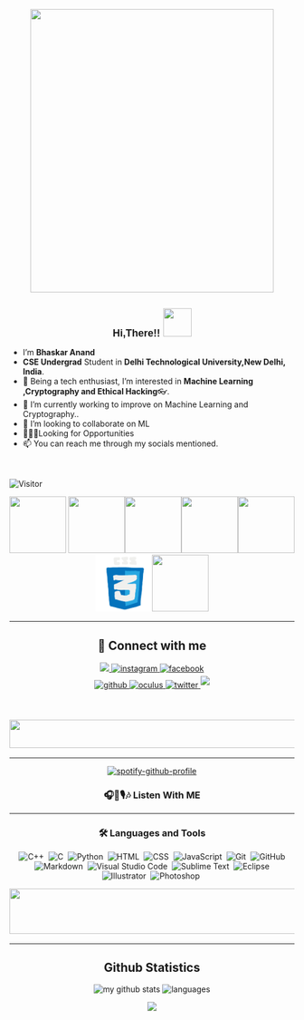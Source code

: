 <html>
 <p align="center">
  <img 
    width="430"
    height="500"
    src="https://user-images.githubusercontent.com/85471852/183029280-3af8536e-ab9d-47cc-b87c-838fdd7d0dab.jpeg"
  >
</p>

<h1 style="font-family: Impact, Haettenschweiler, 'Arial Narrow Bold', sans-serif; font-size: large; " align= "center">Hi,There!!
 <img src="https://c.tenor.com/z2xJqhCpneIAAAAM/wave-hand.gif" width="50" height="50"/>
</h1>
 
 
-  I’m **Bhaskar Anand**
-  **CSE Undergrad** Student in **Delhi Technological University,New Delhi, India**.
- 👀 Being a tech enthusiast, I’m interested in **Machine Learning ,Cryptography and Ethical Hacking**👓.
- 🌱 I’m currently working to improve on Machine Learning and Cryptography..
- 💞️ I’m looking to collaborate on ML
- 👷🏽‍♂️Looking for Opportunities
- 📫 You can reach me through my socials mentioned.
 
<br/><br/>
 ![Visitor](https://visitor-badge.laobi.icu/badge?page_id=BhaskarAnand-05.repoName)<br/>

<p align="center">
<img src="https://media2.giphy.com/avatars/mwooodward/cIe5MvDvX4Vc.gif" width="100" height="100" allign="centre"/> <img src="https://media3.giphy.com/media/SS8CV2rQdlYNLtBCiF/giphy.gif" width="100" height="100"/><img src="https://media0.giphy.com/media/ln7z2eWriiQAllfVcn/giphy.gif?cid=6c09b952owhu2s55xdcpopiyf5kqy5jvpgem3yusodg2pt9t&rid=giphy.gif&ct=s" width="100" height="100"/><img src="https://media2.giphy.com/media/KAq5w47R9rmTuvWOWa/giphy.gif" width="100" height="100"/><img src="https://media1.giphy.com/media/kdFc8fubgS31b8DsVu/giphy.gif" width="100" height="100"/><img src="https://raw.githubusercontent.com/Zenfection/Image/master/2021/06/08-15-57-53-68747470733a2f2f6d65646961302e67697068792e636f6d2f6d656469612f667345615a6c644e43384131504a336d77702f736f757263652e676966.gif" width="100" height="100"/><img src="https://media3.giphy.com/media/XAxylRMCdpbEWUAvr8/giphy.gif?cid=6c09b952phtpxuk4fvu40wvpiv9c9ar18pvmx2tusrz1s1dw&rid=giphy.gif&ct=s" width="100" height="100"/>
 </p>
  
<hr>
<h2 align="center">🤝 Connect with me</h2>
<div align="center" >
 
<a href="https://www.linkedin.com/in/bhaskar-anand-668151124/">
    <img src="https://img.shields.io/badge/linkedin-0A66C2?&style=for-the-badge&logo=linkedin&logoColor=white" height="35" weight="35">
</a>
 
<a href="https://www.instagram.com/i.m_bhaskar_anand/" target="_blank">
<img src=https://img.shields.io/badge/instagram-%23000000.svg?&style=for-the-badge&logo=instagram&logoColor=white alt=instagram style="margin-bottom: 5px;" height="35" weight="35"/>
</a>
 
<a href="https://www.facebook.com/bhaskar.anand.1610/" target="_blank">
<img src=https://img.shields.io/badge/facebook-%232E87FB.svg?&style=for-the-badge&logo=facebook&logoColor=white alt=facebook style="margin-bottom: 5px;" height="35" weight="35"/>
</a><br/>
 
<a href="https://github.com/BhaskarAnand-05" target="_blank">
<img src=https://img.shields.io/badge/github-%2324292e.svg?&style=for-the-badge&logo=github&logoColor=white alt=github style="margin-bottom: 5px;" height="35" weight="35"/>
</a>
<a href="https://bhaskara.bio.link/" target="_blank">
<img src=https://img.shields.io/badge/website-%2324292e.svg?&style=for-the-badge&logo=oculus&logoColor=white%20alt=oculus alt=oculus style="margin-bottom: 5px;"  height="35" weight="35"/>
</a>
<a href="https://twitter.com/i_m_B_Anand" target="_blank">
<img src=https://img.shields.io/badge/twitter-%2300acee.svg?&style=for-the-badge&logo=twitter&logoColor=white alt=twitter style="margin-bottom: 5px;"  height="35" weight="35"/>
</a>
<a href="mailto:bhaskaranand025@gmail.com">
<img src = https://img.shields.io/badge/-Gmail-c14438?style=flat-square&logo=Gmail&logoColor=white&link=mailto:bhaskaranand025@gmail.com) style="margin-bottom: 5px;"  height="35" weight="35"/></a><br/>
<br/><br/>
<p align="center">
<img width="600" height="50" src="https://thumbs.gfycat.com/SlightWeepyElephantseal-size_restricted.gif" width="300">
</p>
</hr><hr></hr>

[![spotify-github-profile](https://spotify-github-profile.vercel.app/api/view?uid=31sp7sictedpnd66xpehj5uftvnq&cover_image=true&theme=default&bar_color=53b14f&bar_color_cover=false)](https://github.com/kittinan/spotify-github-profile)
### 🎧🎤🎙️🎶 Listen With ME
 

 <hr>
 
 ### 🛠 Languages and Tools
![C++](https://img.shields.io/badge/-C++-05122A?style=flat&logo=C%2B%2B&logoColor=00599C)&nbsp;
![C](https://img.shields.io/badge/-C-05122A?style=flat&logo=C&logoColor=A8B9CC)&nbsp;
![Python](https://img.shields.io/badge/-Python-05122A?style=flat&logo=python)&nbsp;
![HTML](https://img.shields.io/badge/-HTML-05122A?style=flat&logo=HTML5)&nbsp;
![CSS](https://img.shields.io/badge/-CSS-05122A?style=flat&logo=CSS3&logoColor=1572B6)&nbsp;
![JavaScript](https://img.shields.io/badge/-JavaScript-05122A?style=flat&logo=javascript)&nbsp;
![Git](https://img.shields.io/badge/-Git-05122A?style=flat&logo=git)&nbsp;
![GitHub](https://img.shields.io/badge/-GitHub-05122A?style=flat&logo=github)\
![Markdown](https://img.shields.io/badge/-Markdown-05122A?style=flat&logo=markdown)&nbsp;
![Visual Studio Code](https://img.shields.io/badge/-Visual%20Studio%20Code-05122A?style=flat&logo=visual-studio-code&logoColor=007ACC)&nbsp;
![Sublime Text](https://img.shields.io/badge/-Sublime_Text-05122A?style=flat&logo=sublime-text&logoColor=FF9800)&nbsp;
![Eclipse](https://img.shields.io/badge/-Eclipse-05122A?style=flat&logo=eclipse-ide&logoColor=2C2255)\
![Illustrator](https://img.shields.io/badge/-Illustrator-05122A?style=flat&logo=adobe-illustrator)&nbsp;
![Photoshop](https://img.shields.io/badge/-Photoshop-05122A?style=flat&logo=adobe-photoshop)&nbsp;

 <p align="center">
<img  width="600" height="80" src="https://media.giphy.com/headers/GitHub/w8ZJLtJbmuph.gif" width="300">
</p>
</hr>
 
 <hr>
<h2 align="center">Github Statistics</h2>
<p>
<img src="https://github-readme-stats.vercel.app/api?username=BhaskarAnand-05&show_icons=true&line_height=21&theme=gotham" alt="my github stats" height ="175" width="480"/>  
<img src="https://github-readme-stats.vercel.app/api/top-langs/?username=BhaskarAnand-05&layout=compact&theme=gotham" alt="languages" height="175">
</p>
<p align="center">
 <img width="48%" src="https://github-readme-streak-stats.herokuapp.com/?user=BhaskarAnand-05&theme=tokyonight" />
 </p>


<!---
BhaskarAnand-05/BhaskarAnand-05 is a ✨ special ✨ repository because its `README.md` (this file) appears on your GitHub profile.
You can click the Preview link to take a look at your changes.
--->
